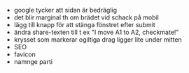 * google tycker att sidan är bedräglig
* det blir marginal th om brädet vid schack på mobil
* lägg till knapp för att stänga fönstret efter submit
* ändra share-texten till t ex "I move A1 to A2, checkmate!"
* krysset som markerar ogiltiga drag ligger lite under mitten
* SEO
* favicon
* namnge parti
